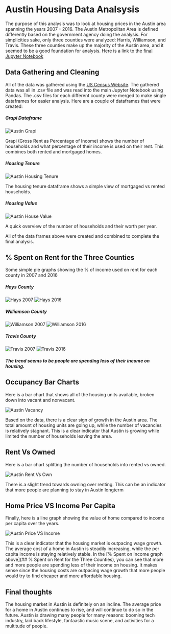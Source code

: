 # Austin Housing Data Analsysis

The purpose of this analysis was to look at housing prices in the Austin area spanning the years 2007 - 2016.  The Austin Metropolitan Area is defined differently based on the government agency doing the analysis.  For simplicities sake, only three counties were analyzed: Harris, Williamson, and Travis.  These three counties make up the majority of the Austin area, and it seemed to be a good foundation for analysis.  Here is a link to the [final Jupyter Notebook](https://github.com/minckim1222/Austin_Housing_Data_Analysis_Final/blob/master/final_code.ipynb)

## Data Gathering and Cleaning

All of the data was gathered using the [US Census Website](https://www.census.gov/quickfacts/fact/table/US/PST045217).  The gathered data was all in .csv file and was read into the main Jupyter Notebook using Pandas.  The .csv files for each different county were merged to make single dataframes for easier analysis.  Here are a couple of dataframes that were created:

##### Grapi Dataframe
![Austin Grapi](https://github.com/minckim1222/Austin_Housing_Data_Analysis_Final/blob/master/Saved_Pngs/grapi.png)

Grapi (Gross Rent as Percentage of Income) shows the number of households and what percentage of their income is used on their rent.  This combines both rented and mortgaged homes.

##### Housing Tenure
![Austin Housing Tenure](https://github.com/minckim1222/Austin_Housing_Data_Analysis_Final/blob/master/Saved_Pngs/housing_tenure.png)

The housing tenure dataframe shows a simple view of mortgaged vs rented households.

##### Housing Value
![Austin House Value](https://github.com/minckim1222/Austin_Housing_Data_Analysis_Final/blob/master/Saved_Pngs/value.png)

A quick overview of the number of households and their worth per year.

All of the data frames above were created and combined to complete the final analysis.

## % Spent on Rent for the Three Counties

Some simple pie graphs showing the % of income used on rent for each county in 2007 and 2016
##### Hays County

![Hays 2007](https://github.com/minckim1222/Austin_Housing_Data_Analysis_Final/blob/master/Saved_Pngs/morgage_percent_hays_2007.png)
![Hays 2016](https://github.com/minckim1222/Austin_Housing_Data_Analysis_Final/blob/master/Saved_Pngs/morgage_percent_hays_2016.png)

##### Williamson County

![Williamson 2007](https://github.com/minckim1222/Austin_Housing_Data_Analysis_Final/blob/master/Saved_Pngs/morgage_percent_williamson_2007.png)
![Williamson 2016](https://github.com/minckim1222/Austin_Housing_Data_Analysis_Final/blob/master/Saved_Pngs/morgage_percent_williamson_2016.png)

##### Travis County

![Travis 2007](https://github.com/minckim1222/Austin_Housing_Data_Analysis_Final/blob/master/Saved_Pngs/morgage_percent_travis_2007.png)
![Travis 2016](https://github.com/minckim1222/Austin_Housing_Data_Analysis_Final/blob/master/Saved_Pngs/morgage_percent_travis_2016.png)

##### The trend seems to be people are spending less of their income on housing.  

## Occupancy Bar Charts

Here is a bar chart that shows all of the housing units available, broken down into vacant and nonvacant.

![Austin Vacancy](https://github.com/minckim1222/Austin_Housing_Data_Analysis_Final/blob/master/Saved_Pngs/total_occupancy_bar_chart.png)

Based on the data, there is a clear sign of growth in the Austin area.  The total amount of housing units are going up, while the number of vacancies is relatively stagnant.  This is a clear indicator that Austin is growing while limited the number of households leaving the area.

## Rent Vs Owned

Here is a bar chart splitting the number of households into rented vs owned.

![Austin Rent Vs Own](https://github.com/minckim1222/Austin_Housing_Data_Analysis_Final/blob/master/Saved_Pngs/rented_vs_owned.png)

There is a slight trend towards owning over renting.  This can be an indicator that more people are planning to stay in Austin longterm

## Home Price VS Income Per Capita

Finally, here is a line graph showing the value of home compared to income per capita over the years.

![Austin Price VS Income](https://github.com/minckim1222/Austin_Housing_Data_Analysis_Final/blob/master/Saved_Pngs/percapita_vs_value.png)

This is a clear indicator that the housing market is outpacing wage growth.  The average cost of a home in Austin is steadily increasing, while the per capita income is staying relatively stable.  In the [% Spent on Income graph above](## % Spent on Rent for the Three Counties), you can see that more and more people are spending less of their income on housing.  It makes sense since the housing costs are outpacing wage growth that more people would try to find cheaper and more affordable housing.

## Final thoughts

The housing market in Austin is definitely on an incline.  The average price for a home in Austin continues to rise, and will continue to do so in the future.  Austin is drawing many people for many reasons: booming tech industry, laid back lifestyle, fantaastic music scene, and activities for a multitude of people.  





